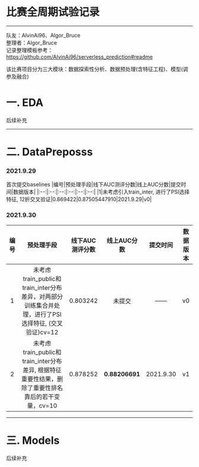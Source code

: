 # 比赛全周期试验记录
-------------------------------------------------------------
队友：AlvinAi96、Algor_Bruce <br>
整理者：Algor_Bruce <br>
记录整理模板参考：https://github.com/AlvinAi96/serverless_prediction#readme


该比赛项目分为三大模块：数据探索性分析、数据预处理(含特征工程)、模型(调参及融合)

# 一. EDA
后续补充

-------------------------------------------------------------

# 二. DataPreposss

### 2021.9.29
首次提交baselines
|编号|预处理手段|线下AUC测评分数|线上AUC分数|提交时间|数据版本|
|:--:|:--:|:--:|:--:|:--:|:--:|
|1|未考虑引入train_inter, 进行了PSI选择特征, 12折交叉验证|0.869422|0.87505447910|2021.9.29|v0|

### 2021.9.30
|编号|预处理手段|线下AUC测评分数|线上AUC分数|提交时间|数据版本|
|:--:|:--:|:--:|:--:|:--:|:--:|
|1|未考虑train_public和train_inter分布差异，对两部分训练集合并处理，进行了PSI选择特征, (交叉验证)cv=12|0.803242 | 未提交 | —— | v0 |
|2|未考虑train_public和train_inter分布差异, 根据特征重要性结果，删除了重要性排名靠后的若干变量，cv=10| 0.878252 | **0.88206691** | 2021.9.30 | v1 | 

-------------------------------------------------------------
# 三. Models

后续补充



